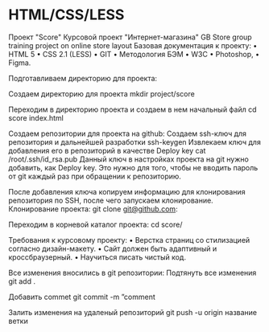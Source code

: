 # HTML/CSS/LESS
Проект "Score" 
Курсовой проект "Интернет-магазина"
GB Store group training project on online store layout
Базовая документация к проекту:
•	HTML 5
•	CSS 2.1 (LESS)
•	GIT
•	Методология БЭМ
•	W3C
•	Photoshop,
•	 Figma.

Подготавливаем директорию для проекта:

Создаем директорию для проекта
mkdir project/score

Переходим в директорию проекта и создаем в нем начальный файл
cd score
index.html

Создаем репозитории для проекта на github:
Создаем ssh-ключ для репозитория и дальнейшей разработки
ssh-keygen
Извлекаем ключ для добавления его в репозиторий в качестве Deploy key
cat /root/.ssh/id_rsa.pub
Данный ключ в настройках проекта на git нужно добавить, как Deploy key. Это нужно для того, чтобы не вводить пароль от git каждый раз при обращении к репозиторию.

После добавления ключа копируем информацию для клонирования репозитория по SSH, после чего запускаем клонирование.
Клонирование проекта:
git clone git@github.com:

Переходим в корневой каталог проекта:
cd score/

Требования к курсовому проекту:
•	Верстка страниц со стилизацией согласно дизайн-макету.
•	Сайт должен быть адаптивный и кроссбраузерный.
•	Научиться писать чистый код.

Все изменения вносились в git репозитории:
Подтянуть все изменения 
git add .

Добавить commet
git commit -m ”comment

Залить изменения на удаленый репозиторий
git push -u  origin название ветки
